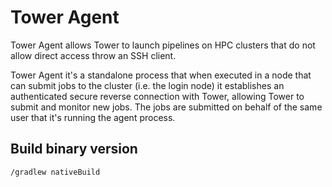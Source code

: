 # Tower Agent

Tower Agent allows Tower to launch pipelines on HPC clusters that do not allow 
direct access throw an SSH client. 

Tower Agent it's a standalone process that when executed in a node that can submit 
jobs to the cluster (i.e. the login node) it establishes an authenticated secure 
reverse connection with Tower, allowing Tower to submit and monitor new jobs. The 
jobs are submitted on behalf of the same user that it's running the agent process.

## Build binary version

```
/gradlew nativeBuild
```


